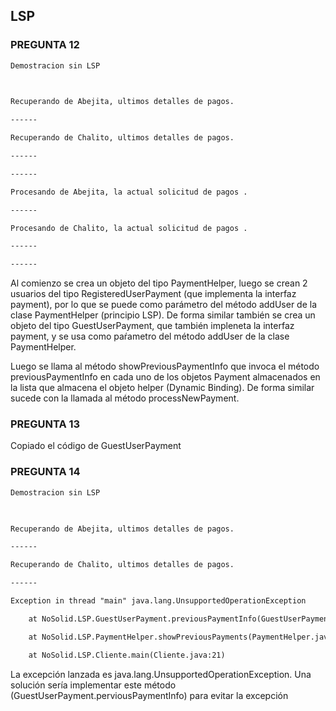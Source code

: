 ## LSP

### PREGUNTA 12
```txt
Demostracion sin LSP

  

Recuperando de Abejita, ultimos detalles de pagos.

------

Recuperando de Chalito, ultimos detalles de pagos.

------

------

Procesando de Abejita, la actual solicitud de pagos .

------

Procesando de Chalito, la actual solicitud de pagos .

------

------

```


Al comienzo se crea un objeto del tipo PaymentHelper, luego se crean 2 usuarios del tipo RegisteredUserPayment (que implementa la interfaz payment), por lo que se puede como parámetro del método addUser de la clase PaymentHelper (principio LSP). De forma similar también se crea un objeto del tipo GuestUserPayment, que también impleneta la interfaz payment, y se usa como paŕametro del método addUser de la clase PaymentHelper. 

Luego se llama al método showPreviousPaymentInfo que invoca el método previousPaymentInfo en cada uno de los objetos Payment almacenados en la lista que almacena el objeto helper (Dynamic Binding). De forma similar sucede con la llamada al método processNewPayment.

  

### PREGUNTA 13

Copiado el código de GuestUserPayment



### PREGUNTA 14

```txt
Demostracion sin LSP

  

Recuperando de Abejita, ultimos detalles de pagos.

------

Recuperando de Chalito, ultimos detalles de pagos.

------

Exception in thread "main" java.lang.UnsupportedOperationException

    at NoSolid.LSP.GuestUserPayment.previousPaymentInfo(GuestUserPayment.java:11)

    at NoSolid.LSP.PaymentHelper.showPreviousPayments(PaymentHelper.java:14)

    at NoSolid.LSP.Cliente.main(Cliente.java:21)

```

  
La excepción lanzada es java.lang.UnsupportedOperationException. Una solución sería implementar este método (GuestUserPayment.perviousPaymentInfo) para evitar la excepción